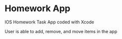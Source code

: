 # Homework App

IOS Homework Task App coded with Xcode

User is able to add, remove, and move items in the app


